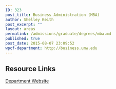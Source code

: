 ```yaml
---
ID: 323
post_title: Business Administration (MBA)
author: Shelley Keith
post_excerpt: ""
layout: areas
permalink: /admissions/graduate/degrees/mba.md
published: true
post_date: 2015-08-07 23:09:52
wpcf-department: http://business.umw.edu
---
```


<!-- Types Custom Fields: -->

<!-- resource-links -->
## Resource Links

<!-- department -->
[Department Website](http://business.umw.edu)

<!-- End department -->

<!-- End resource-links -->

<!-- End Types Custom Fields -->